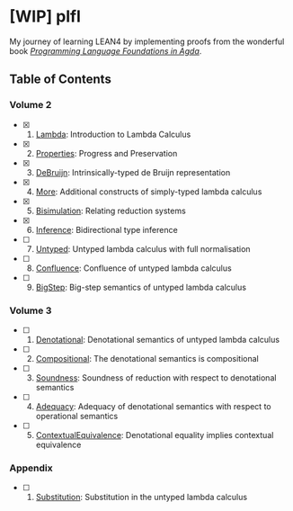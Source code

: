 # [WIP] plfl

My journey of learning LEAN4 by implementing proofs from the wonderful book [_Programming Language Foundations in Agda_](https://plfa.github.io).

## Table of Contents

### Volume 2

- [x] 1. [Lambda](https://plfa.github.io/Lambda/): Introduction to Lambda Calculus
- [x] 2. [Properties](https://plfa.github.io/Properties/): Progress and Preservation
- [x] 3. [DeBruijn](https://plfa.github.io/DeBruijn/): Intrinsically-typed de Bruijn representation
- [x] 4. [More](https://plfa.github.io/More/): Additional constructs of simply-typed lambda calculus
- [x] 5. [Bisimulation](https://plfa.github.io/Bisimulation/): Relating reduction systems
- [x] 6. [Inference](https://plfa.github.io/Inference/): Bidirectional type inference
- [ ] 7. [Untyped](https://plfa.github.io/Untyped/): Untyped lambda calculus with full normalisation
- [ ] 8. [Confluence](https://plfa.github.io/Confluence/): Confluence of untyped lambda calculus
- [ ] 9. [BigStep](https://plfa.github.io/BigStep/): Big-step semantics of untyped lambda calculus

### Volume 3

- [ ] 1. [Denotational](https://plfa.github.io/Denotational/): Denotational semantics of untyped lambda calculus
- [ ] 2. [Compositional](https://plfa.github.io/Compositional/): The denotational semantics is compositional
- [ ] 3. [Soundness](https://plfa.github.io/Soundness/): Soundness of reduction with respect to denotational semantics
- [ ] 4. [Adequacy](https://plfa.github.io/Adequacy/): Adequacy of denotational semantics with respect to operational semantics
- [ ] 5. [ContextualEquivalence](https://plfa.github.io/ContextualEquivalence/): Denotational equality implies contextual equivalence

### Appendix

- [ ] 1. [Substitution](https://plfa.github.io/Substitution/): Substitution in the untyped lambda calculus
